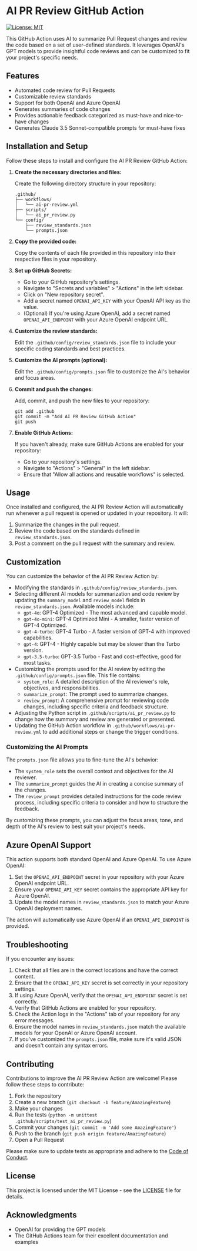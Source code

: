 # AI PR Review GitHub Action

[![License: MIT](https://img.shields.io/badge/License-MIT-yellow.svg)](https://opensource.org/licenses/MIT)

This GitHub Action uses AI to summarize Pull Request changes and review the code based on a set of user-defined standards. It leverages OpenAI's GPT models to provide insightful code reviews and can be customized to fit your project's specific needs.

## Features

- Automated code review for Pull Requests
- Customizable review standards
- Support for both OpenAI and Azure OpenAI
- Generates summaries of code changes
- Provides actionable feedback categorized as must-have and nice-to-have changes
- Generates Claude 3.5 Sonnet-compatible prompts for must-have fixes

## Installation and Setup

Follow these steps to install and configure the AI PR Review GitHub Action:

1. **Create the necessary directories and files:**

   Create the following directory structure in your repository:

   ```
   .github/
   ├── workflows/
   │   └── ai-pr-review.yml
   ├── scripts/
   │   └── ai_pr_review.py
   └── config/
       ├── review_standards.json
       └── prompts.json
   ```

2. **Copy the provided code:**

   Copy the contents of each file provided in this repository into their respective files in your repository.

3. **Set up GitHub Secrets:**

   - Go to your GitHub repository's settings.
   - Navigate to "Secrets and variables" > "Actions" in the left sidebar.
   - Click on "New repository secret".
   - Add a secret named `OPENAI_API_KEY` with your OpenAI API key as the value.
   - (Optional) If you're using Azure OpenAI, add a secret named `OPENAI_API_ENDPOINT` with your Azure OpenAI endpoint URL.

4. **Customize the review standards:**

   Edit the `.github/config/review_standards.json` file to include your specific coding standards and best practices.

5. **Customize the AI prompts (optional):**

   Edit the `.github/config/prompts.json` file to customize the AI's behavior and focus areas.

6. **Commit and push the changes:**

   Add, commit, and push the new files to your repository:

   ```
   git add .github
   git commit -m "Add AI PR Review GitHub Action"
   git push
   ```

7. **Enable GitHub Actions:**

   If you haven't already, make sure GitHub Actions are enabled for your repository:
   - Go to your repository's settings.
   - Navigate to "Actions" > "General" in the left sidebar.
   - Ensure that "Allow all actions and reusable workflows" is selected.

## Usage

Once installed and configured, the AI PR Review Action will automatically run whenever a pull request is opened or updated in your repository. It will:

1. Summarize the changes in the pull request.
2. Review the code based on the standards defined in `review_standards.json`.
3. Post a comment on the pull request with the summary and review.

## Customization

You can customize the behavior of the AI PR Review Action by:

- Modifying the standards in `.github/config/review_standards.json`.
- Selecting different AI models for summarization and code review by updating the `summary_model` and `review_model` fields in `review_standards.json`. Available models include:
  - `gpt-4o`: GPT-4 Optimized - The most advanced and capable model.
  - `gpt-4o-mini`: GPT-4 Optimized Mini - A smaller, faster version of GPT-4 Optimized.
  - `gpt-4-turbo`: GPT-4 Turbo - A faster version of GPT-4 with improved capabilities.
  - `gpt-4`: GPT-4 - Highly capable but may be slower than the Turbo version.
  - `gpt-3.5-turbo`: GPT-3.5 Turbo - Fast and cost-effective, good for most tasks.
- Customizing the prompts used for the AI review by editing the `.github/config/prompts.json` file. This file contains:
  - `system_role`: A detailed description of the AI reviewer's role, objectives, and responsibilities.
  - `summarize_prompt`: The prompt used to summarize changes.
  - `review_prompt`: A comprehensive prompt for reviewing code changes, including specific criteria and feedback structure.
- Adjusting the Python script in `.github/scripts/ai_pr_review.py` to change how the summary and review are generated or presented.
- Updating the GitHub Action workflow in `.github/workflows/ai-pr-review.yml` to add additional steps or change the trigger conditions.

### Customizing the AI Prompts

The `prompts.json` file allows you to fine-tune the AI's behavior:

- The `system_role` sets the overall context and objectives for the AI reviewer.
- The `summarize_prompt` guides the AI in creating a concise summary of the changes.
- The `review_prompt` provides detailed instructions for the code review process, including specific criteria to consider and how to structure the feedback.

By customizing these prompts, you can adjust the focus areas, tone, and depth of the AI's review to best suit your project's needs.

## Azure OpenAI Support

This action supports both standard OpenAI and Azure OpenAI. To use Azure OpenAI:

1. Set the `OPENAI_API_ENDPOINT` secret in your repository with your Azure OpenAI endpoint URL.
2. Ensure your `OPENAI_API_KEY` secret contains the appropriate API key for Azure OpenAI.
3. Update the model names in `review_standards.json` to match your Azure OpenAI deployment names.

The action will automatically use Azure OpenAI if an `OPENAI_API_ENDPOINT` is provided.

## Troubleshooting

If you encounter any issues:

1. Check that all files are in the correct locations and have the correct content.
2. Ensure that the `OPENAI_API_KEY` secret is set correctly in your repository settings.
3. If using Azure OpenAI, verify that the `OPENAI_API_ENDPOINT` secret is set correctly.
4. Verify that GitHub Actions are enabled for your repository.
5. Check the Action logs in the "Actions" tab of your repository for any error messages.
6. Ensure the model names in `review_standards.json` match the available models for your OpenAI or Azure OpenAI account.
7. If you've customized the `prompts.json` file, make sure it's valid JSON and doesn't contain any syntax errors.

## Contributing

Contributions to improve the AI PR Review Action are welcome! Please follow these steps to contribute:

1. Fork the repository
2. Create a new branch (`git checkout -b feature/AmazingFeature`)
3. Make your changes
4. Run the tests (`python -m unittest .github/scripts/test_ai_pr_review.py`)
5. Commit your changes (`git commit -m 'Add some AmazingFeature'`)
6. Push to the branch (`git push origin feature/AmazingFeature`)
7. Open a Pull Request

Please make sure to update tests as appropriate and adhere to the [Code of Conduct](CODE_OF_CONDUCT.md).

## License

This project is licensed under the MIT License - see the [LICENSE](LICENSE) file for details.

## Acknowledgments

- OpenAI for providing the GPT models
- The GitHub Actions team for their excellent documentation and examples
